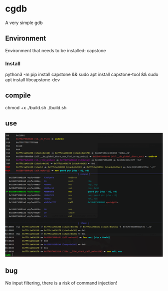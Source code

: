# cgdb
A very simple gdb

## Environment
Environment that needs to be installed: capstone

### Install
python3 -m pip install capstone && sudo apt install capstone-tool && sudo apt install libcapstone-dev

## compile
chmod +x ./build.sh
./build.sh

## use

![Image text](https://github.com/CCELEND/cgdb/raw/main/img/UP.png)


## bug
No input filtering, there is a risk of command injection!
